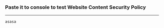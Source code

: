 ### Paste it to console to test Website Content Security Policy
------------------------------------------------------------------
`
asasa
`
